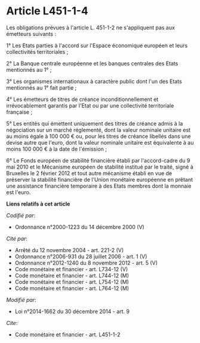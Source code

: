 # Article L451-1-4

Les obligations prévues à l'article L. 451-1-2 ne s'appliquent pas aux émetteurs suivants : 

1° Les Etats parties à l'accord sur l'Espace économique européen et leurs collectivités territoriales ; 

2° La Banque centrale européenne et les banques centrales des Etats mentionnés au 1° ; 

3° Les organismes internationaux à caractère public dont l'un des Etats mentionnés au 1° fait partie ; 

4° Les émetteurs de titres de créance inconditionnellement et irrévocablement garantis par l'Etat ou par une collectivité
territoriale française ; 

5° Les entités qui émettent uniquement des titres de créance admis à la négociation sur un marché réglementé, dont la valeur
nominale unitaire est au moins égale à 100 000 € ou, pour les titres de créance libellés dans une devise autre que l'euro,
dont la valeur nominale unitaire est équivalente à au moins 100 000 € à la date de l'émission ;

6° Le Fonds européen de stabilité financière établi par l'accord-cadre du 9 mai 2010 et le Mécanisme européen de stabilité
institué par le traité, signé à Bruxelles le 2 février 2012 et tout autre mécanisme établi en vue de préserver la stabilité
financière de l'Union monétaire européenne en prêtant une assistance financière temporaire à des Etats membres dont la
monnaie est l'euro.

**Liens relatifs à cet article**

_Codifié par_:

  - Ordonnance n°2000-1223 du 14 décembre 2000 (V)

_Cité par_:

  - Arrêté du 12 novembre 2004 - art. 221-2 (V)
  - Ordonnance n°2006-931 du 28 juillet 2006 - art. 1 (V)
  - Ordonnance n°2012-1240 du 8 novembre 2012 - art. 5 (V)
  - Code monétaire et financier - art. L734-12 (V)
  - Code monétaire et financier - art. L744-12 (M)
  - Code monétaire et financier - art. L754-12 (M)
  - Code monétaire et financier - art. L764-12 (M)

_Modifié par_:

  - Loi n°2014-1662 du 30 décembre 2014 - art. 9

_Cite_:

  - Code monétaire et financier - art. L451-1-2
